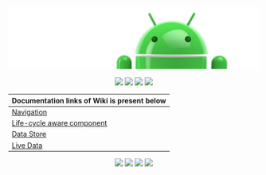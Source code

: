 ![Banner](images/Logo-new.png)

<p align="center">
<a><img src="https://img.shields.io/badge/Jetpack-Navigation-orange"></a>
<a><img src="https://img.shields.io/badge/Jetpack-Life--cycle--aware-brightgreen"></a>  
<a><img src="https://img.shields.io/badge/Jetpack-Data--Store-lightgrey"></a>  
<a><img src="https://img.shields.io/badge/Jetpack-Live--Data-blue"></a>  
</p>



| Documentation links of Wiki is present below |
| --- |
| [Navigation](https://github.com/devrath/DroidAndroidJetpack/wiki/Jetpack-Navigation) |
| [Life-cycle aware component](https://github.com/devrath/DroidAndroidJetpack/wiki/Lifecycle-Aware-Components) |
| [Data Store](https://github.com/devrath/DroidAndroidJetpack/wiki/Data-Store) |
| [Live Data](https://github.com/devrath/DroidAndroidJetpack/wiki/Live-Data) |

 
<p align="center">
<a><img src="https://forthebadge.com/images/badges/built-for-android.svg"></a>
<a><img src="https://forthebadge.com/images/badges/built-with-love.svg"></a>  
<a><img src="https://forthebadge.com/images/badges/powered-by-coffee.svg"></a>  
<a><img src="https://forthebadge.com/images/badges/open-source.svg"></a>  
</p>
